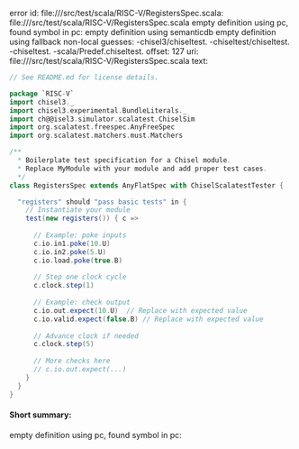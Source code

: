 error id: file://<WORKSPACE>/src/test/scala/RISC-V/RegistersSpec.scala:
file://<WORKSPACE>/src/test/scala/RISC-V/RegistersSpec.scala
empty definition using pc, found symbol in pc: 
empty definition using semanticdb
empty definition using fallback
non-local guesses:
	 -chisel3/chiseltest.
	 -chiseltest/chiseltest.
	 -chiseltest.
	 -scala/Predef.chiseltest.
offset: 127
uri: file://<WORKSPACE>/src/test/scala/RISC-V/RegistersSpec.scala
text:
```scala
// See README.md for license details.

package `RISC-V`
import chisel3._
import chisel3.experimental.BundleLiterals._
import ch@@isel3.simulator.scalatest.ChiselSim
import org.scalatest.freespec.AnyFreeSpec
import org.scalatest.matchers.must.Matchers

/**
  * Boilerplate test specification for a Chisel module.
  * Replace MyModule with your module and add proper test cases.
  */
class RegistersSpec extends AnyFlatSpec with ChiselScalatestTester {

  "registers" should "pass basic tests" in {
    // Instantiate your module
    test(new registers()) { c =>
      
      // Example: poke inputs
      c.io.in1.poke(10.U)
      c.io.in2.poke(5.U)
      c.io.load.poke(true.B)
      
      // Step one clock cycle
      c.clock.step(1)
      
      // Example: check output
      c.io.out.expect(10.U)  // Replace with expected value
      c.io.valid.expect(false.B) // Replace with expected value
      
      // Advance clock if needed
      c.clock.step(5)
      
      // More checks here
      // c.io.out.expect(...)
    }
  }
}

```


#### Short summary: 

empty definition using pc, found symbol in pc: 